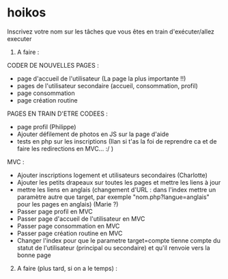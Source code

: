 # hoikos
Inscrivez votre nom sur les tâches que vous êtes en train d'exécuter/allez executer

1. A faire : 


CODER DE NOUVELLES PAGES : 
  - page d'accueil de l'utilisateur (La page la plus importante !!)
  - pages de l'utilisateur secondaire (accueil, consommation, profil)
  - page consommation
  - page création routine
  
  
PAGES EN TRAIN D'ETRE CODEES :
  - page profil (Philippe)
  - Ajouter défilement de photos en JS sur la page d'aide
  - tests en php sur les inscriptions (Ilan si t'as la foi de reprendre ca et de faire les redirections en MVC... :/ )
  
  
MVC :
  - Ajouter inscriptions logement et utilisateurs secondaires (Charlotte)
  - Ajouter les petits drapeaux sur toutes les pages et mettre les liens à jour
  - mettre les liens en anglais (changement d'URL : dans l'index mettre un paramètre autre que target, par exemple "nom.php?langue=anglais" pour les pages en anglais) (Marie ?)
  - Passer page profil en MVC
  - Passer page d'accueil de l'utilisateur en MVC
  - Passer page consommation en MVC
  - Passer page création routine en MVC
  - Changer l'index pour que le parametre target=compte tienne compte du statut de l'utilisateur (principal ou secondaire) et qu'il renvoie vers la bonne page


2. A faire (plus tard, si on a le temps) :
